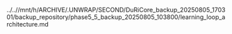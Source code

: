 ../..//mnt/h/ARCHIVE/.UNWRAP/SECOND/DuRiCore_backup_20250805_170301/backup_repository/phase5_5_backup_20250805_103800/learning_loop_architecture.md